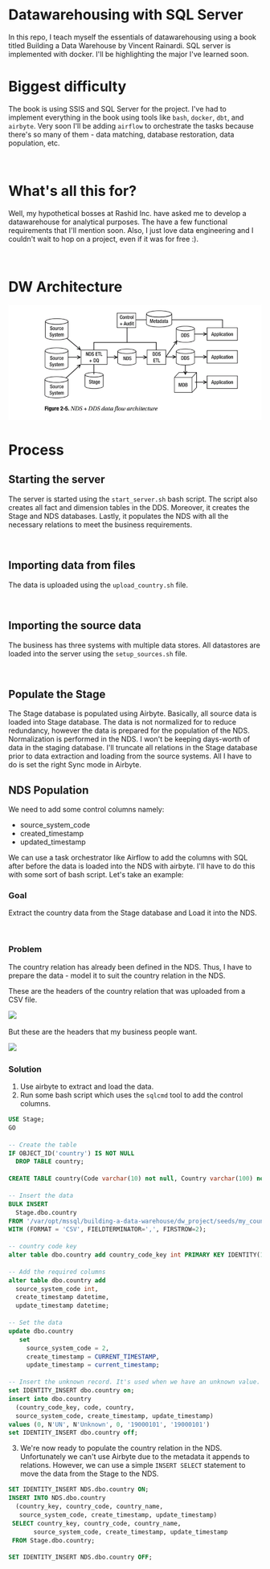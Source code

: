 # Datawarehousing with SQL Server

In this repo, I teach myself the essentials of datawarehousing using a book titled  Building a Data Warehouse by Vincent Rainardi. SQL server is implemented with docker. I'll be highlighting the major I've learned soon.

# Biggest difficulty
The book is using SSIS and SQL Server for the project. I've had to implement everything in the book using tools like ```bash```, ```docker```, ```dbt```, and ```airbyte```. Very soon I'll be adding ```airflow``` to orchestrate the tasks because there's so many of them - data matching, database restoration, data population, etc.

<br/>


# What's all this for?

Well, my hypothetical bosses at Rashid Inc. have asked me to develop a datawarehouse for analytical purposes. The have a few functional requirements that I'll mention soon. Also, I just love data engineering and I couldn't wait to hop on a project, even if it was for free :).

<br/>

# DW Architecture

<img src="dw arch.png" />

<br/>

# Process

## Starting the server

The server is started using the ```start_server.sh``` bash script. The script also creates all fact and dimension tables in the DDS. Moreover, it creates the Stage and NDS databases. Lastly, it populates the NDS with all the necessary relations to meet the business requirements. 

<br/>

## Importing data from files

The data is uploaded using the ```upload_country.sh``` file.

<br/>

## Importing the source data 

The business has three systems with multiple data stores. All datastores are loaded into the server using the ```setup_sources.sh``` file.

<br/>

## Populate the Stage 

The Stage database is populated using Airbyte. Basically, all source data is loaded into Stage database. The data is not normalized for to reduce redundancy, however the data is prepared for the population of the NDS. Normalization is performed in the NDS. I won't be keeping days-worth of data in the staging database. I'll truncate all relations in the Stage database prior to data extraction and loading from the source systems. All I have to do is set the right Sync mode in Airbyte.




## NDS Population
We need to add some control columns namely:

 - source_system_code
 - created_timestamp
 - updated_timestamp

We can use a task orchestrator like Airflow to add the columns with SQL after before the data is loaded into the NDS with airbyte. I'll have to do this with some sort of bash script. Let's take an example:

### Goal
Extract the country data from the Stage database and Load it into the NDS.

<br/>

### Problem
The country relation has already been defined in the NDS. Thus, I have to prepare the data - model it to suit the country relation in the NDS.

These are the headers of the country relation that was uploaded from a CSV file.

<img src="original"/>

But these are the headers that my business people want.

<img src="modified" />

<br/>

### Solution

1. Use airbyte to extract and load the data.
2. Run some bash script which uses the ```sqlcmd``` tool to add the control columns.

```sql
USE Stage;
GO

-- Create the table
IF OBJECT_ID('country') IS NOT NULL
  DROP TABLE country;

CREATE TABLE country(Code varchar(10) not null, Country varchar(100) not null);

-- Insert the data
BULK INSERT
  Stage.dbo.country
FROM '/var/opt/mssql/building-a-data-warehouse/dw_project/seeds/my_country.csv'
WITH (FORMAT = 'CSV', FIELDTERMINATOR=',', FIRSTROW=2);

-- country code key
alter table dbo.country add country_code_key int PRIMARY KEY IDENTITY(1,1);

-- Add the required columns
alter table dbo.country add
  source_system_code int,
  create_timestamp datetime,
  update_timestamp datetime;

-- Set the data
update dbo.country
   set
     source_system_code = 2,
     create_timestamp = CURRENT_TIMESTAMP,
     update_timestamp = current_timestamp;

-- Insert the unknown record. It's used when we have an unknown value.
set IDENTITY_INSERT dbo.country on;
insert into dbo.country
  (country_code_key, code, country,
  source_system_code, create_timestamp, update_timestamp)
values (0, N'UN', N'Unknown', 0, '19000101', '19000101')
set IDENTITY_INSERT dbo.country off;
```

3. We're now ready to populate the country relation in the NDS. Unfortunately we can't use Airbyte due to the metadata it appends to relations. However, we can use a simple ```INSERT SELECT``` statement to move the data from the Stage to the NDS. 
```sql
SET IDENTITY_INSERT NDS.dbo.country ON;
INSERT INTO NDS.dbo.country
  (country_key, country_code, country_name,
   source_system_code, create_timestamp, update_timestamp)
 SELECT country_key, country_code, country_name, 
       source_system_code, create_timestamp, update_timestamp
 FROM Stage.dbo.country;

SET IDENTITY_INSERT NDS.dbo.country OFF;
```


